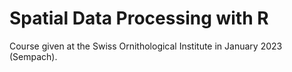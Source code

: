 # Spatial Data Processing with R

Course given at the Swiss Ornithological Institute in January 2023 (Sempach).